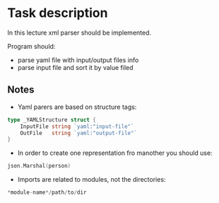 # Task description
In this lecture xml parser should be implemented.

Program should:
- parse yaml file with input/output files info
- parse input file and sort it by value filed

## Notes
- Yaml parers are based on structure tags:
```go
type _YAMLStructure struct {
	InputFile string `yaml:"input-file"`
	OutFile   string `yaml:"output-file"`
}
```
- In order to create one representation fro manother you should use:
```go
json.Marshal(person)
```
- Imports are related to modules, not the directories:
```go
*module-name*/path/to/dir
```